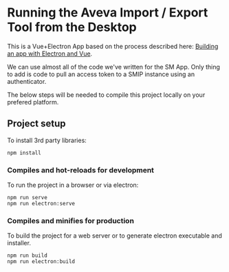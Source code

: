 # Running the Aveva Import / Export Tool from the Desktop

This is a Vue+Electron App based on the process described here: [Building an app with Electron and Vue](https://blog.logrocket.com/building-app-electron-vue/).

We can use almost all of the code we've written for the SM App. Only thing to add is code to pull an access token to a SMIP instance using an authenticator.

The below steps will be needed to compile this project locally on your prefered platform.

## Project setup

To install 3rd party libraries:
```
npm install
```

### Compiles and hot-reloads for development

To run the project in a browser or via electron:
```
npm run serve
npm run electron:serve
```

### Compiles and minifies for production

To build the project for a web server or to generate electron executable and installer.
```
npm run build
npm run electron:build
```


